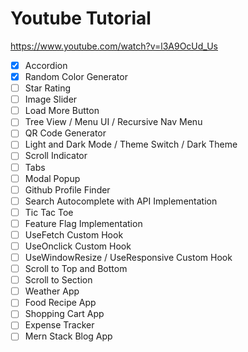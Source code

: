 # Youtube Tutorial

https://www.youtube.com/watch?v=l3A9OcUd_Us

- [x] Accordion
- [x] Random Color Generator
- [ ] Star Rating
- [ ] Image Slider
- [ ] Load More Button
- [ ] Tree View / Menu UI / Recursive Nav Menu
- [ ] QR Code Generator
- [ ] Light and Dark Mode / Theme Switch / Dark Theme
- [ ] Scroll Indicator
- [ ] Tabs
- [ ] Modal Popup
- [ ] Github Profile Finder
- [ ] Search Autocomplete with API Implementation
- [ ] Tic Tac Toe
- [ ] Feature Flag Implementation
- [ ] UseFetch Custom Hook
- [ ] UseOnclick Custom Hook
- [ ] UseWindowResize / UseResponsive Custom Hook
- [ ] Scroll to Top and Bottom
- [ ] Scroll to Section
- [ ] Weather App
- [ ] Food Recipe App
- [ ] Shopping Cart App
- [ ] Expense Tracker
- [ ] Mern Stack Blog App
